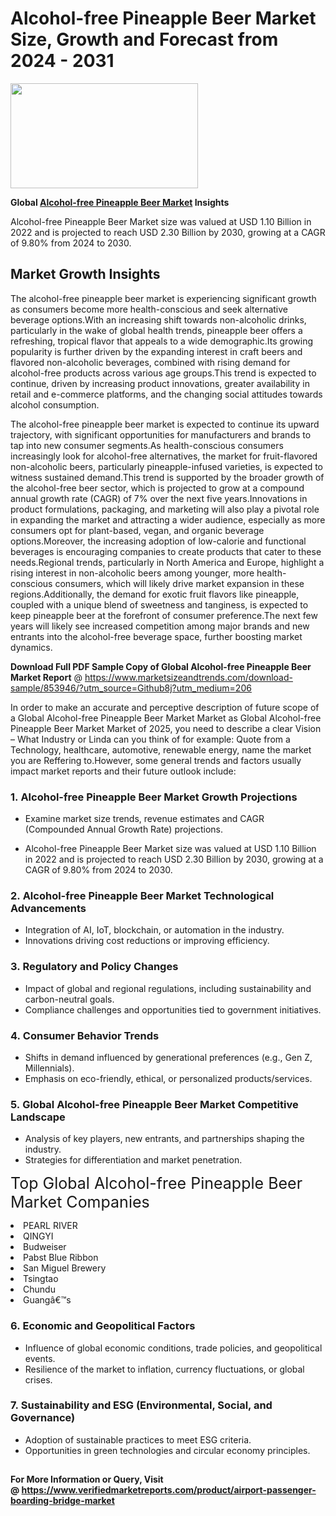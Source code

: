 <H1>Alcohol-free Pineapple Beer Market Size, Growth and Forecast from 2024 - 2031</H1><img class="aligncenter size-medium wp-image-584254" src="https://thirdeyenews.in/wp-content/uploads/2024/09/Global-Market-Research-300x168.jpeg" alt="" width="300" height="168" /><p><strong>Global&nbsp;<a href="https://www.marketsizeandtrends.com/download-sample/853946/?utm_source=Github8j?utm_medium=206">Alcohol-free Pineapple Beer Market</a> Insights</strong></p><p>Alcohol-free Pineapple Beer Market size was valued at USD 1.10 Billion in 2022 and is projected to reach USD 2.30 Billion by 2030, growing at a CAGR of 9.80% from 2024 to 2030.</p><p><h2>Market Growth Insights</h2> <p>The alcohol-free pineapple beer market is experiencing significant growth as consumers become more health-conscious and seek alternative beverage options.With an increasing shift towards non-alcoholic drinks, particularly in the wake of global health trends, pineapple beer offers a refreshing, tropical flavor that appeals to a wide demographic.Its growing popularity is further driven by the expanding interest in craft beers and flavored non-alcoholic beverages, combined with rising demand for alcohol-free products across various age groups.This trend is expected to continue, driven by increasing product innovations, greater availability in retail and e-commerce platforms, and the changing social attitudes towards alcohol consumption.</p> <p>The alcohol-free pineapple beer market is expected to continue its upward trajectory, with significant opportunities for manufacturers and brands to tap into new consumer segments.As health-conscious consumers increasingly look for alcohol-free alternatives, the market for fruit-flavored non-alcoholic beers, particularly pineapple-infused varieties, is expected to witness sustained demand.This trend is supported by the broader growth of the alcohol-free beer sector, which is projected to grow at a compound annual growth rate (CAGR) of 7% over the next five years.Innovations in product formulations, packaging, and marketing will also play a pivotal role in expanding the market and attracting a wider audience, especially as more consumers opt for plant-based, vegan, and organic beverage options.Moreover, the increasing adoption of low-calorie and functional beverages is encouraging companies to create products that cater to these needs.Regional trends, particularly in North America and Europe, highlight a rising interest in non-alcoholic beers among younger, more health-conscious consumers, which will likely drive market expansion in these regions.Additionally, the demand for exotic fruit flavors like pineapple, coupled with a unique blend of sweetness and tanginess, is expected to keep pineapple beer at the forefront of consumer preference.The next few years will likely see increased competition among major brands and new entrants into the alcohol-free beverage space, further boosting market dynamics.<p><span class=""><strong>Download Full PDF Sample Copy of Global Alcohol-free Pineapple Beer Market Report</strong> @ <a href="https://www.marketsizeandtrends.com/download-sample/853946/?utm_source=Github8j?utm_medium=206" target="_blank">https://www.marketsizeandtrends.com/download-sample/853946/?utm_source=Github8j?utm_medium=206</a></span></p><p>In order to make an accurate and perceptive description of future scope of a Global&nbsp;Alcohol-free Pineapple Beer Market Market as Global&nbsp;Alcohol-free Pineapple Beer Market Market of 2025, you need to describe a clear Vision &ndash; What Industry or Linda can you think of for example: Quote from a Technology, healthcare, automotive, renewable energy, name the market you are Reffering to.However, some general trends and factors usually impact market reports and their future outlook include:</p><h3>1.&nbsp;<strong>Alcohol-free Pineapple Beer Market Growth Projections</strong></h3><ul><li>Examine market size trends, revenue estimates and CAGR (Compounded Annual Growth Rate) projections.</li><li><p>Alcohol-free Pineapple Beer Market size was valued at USD 1.10 Billion in 2022 and is projected to reach USD 2.30 Billion by 2030, growing at a CAGR of 9.80% from 2024 to 2030.</p></li></ul><h3>2.&nbsp;<strong>Alcohol-free Pineapple Beer Market Technological Advancements</strong></h3><ul><li>Integration of AI, IoT, blockchain, or automation in the industry.</li><li>Innovations driving cost reductions or improving efficiency.</li></ul><h3>3.&nbsp;<strong>Regulatory and Policy Changes</strong></h3><ul><li>Impact of global and regional regulations, including sustainability and carbon-neutral goals.</li><li>Compliance challenges and opportunities tied to government initiatives.</li></ul><h3>4.&nbsp;<strong>Consumer Behavior Trends</strong></h3><ul><li>Shifts in demand influenced by generational preferences (e.g., Gen Z, Millennials).</li><li>Emphasis on eco-friendly, ethical, or personalized products/services.</li></ul><h3>5.&nbsp;<strong>Global Alcohol-free Pineapple Beer Market Competitive Landscape</strong></h3><ul><li>Analysis of key players, new entrants, and partnerships shaping the industry.</li><li>Strategies for differentiation and market penetration.</li></ul><p data-pm-slice="1 1 []"><span style="color: inherit; font-family: inherit; font-size: 25px;">Top Global Alcohol-free Pineapple Beer Market Companies</span></p><div class="" data-test-id=""><p><li>PEARL RIVER</li><li> QINGYI</li><li> Budweiser</li><li> Pabst Blue Ribbon</li><li> San Miguel Brewery</li><li> Tsingtao</li><li> Chundu</li><li> Guangâ€™s</li></p></div><h3>6.&nbsp;<strong>Economic and Geopolitical Factors</strong></h3><ul><li>Influence of global economic conditions, trade policies, and geopolitical events.</li><li>Resilience of the market to inflation, currency fluctuations, or global crises.</li></ul><h3>7.&nbsp;<strong>Sustainability and ESG (Environmental, Social, and Governance)</strong></h3><ul><li>Adoption of sustainable practices to meet ESG criteria.</li><li>Opportunities in green technologies and circular economy principles.</li></ul><h2><strong style="font-size: 14px;">For More Information or Query, Visit @&nbsp;</strong><a style="background-color: #ffffff; font-size: 14px;" href="https://www.marketsizeandtrends.com/report/alcohol-free-pineapple-beer-market/" target="_blank">https://www.verifiedmarketreports.com/product/airport-passenger-boarding-bridge-market</a></h2>